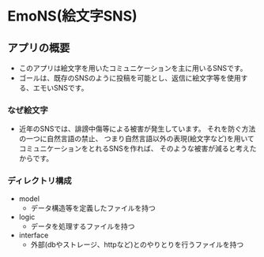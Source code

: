 # EmoNS(絵文字SNS)

## アプリの概要

- このアプリは絵文字を用いたコミュニケーションを主に用いるSNSです。
- ゴールは、既存のSNSのように投稿を可能とし、返信に絵文字等を使用する、エモいSNSです。

### なぜ絵文字

- 近年のSNSでは、誹謗中傷等による被害が発生しています。
それを防ぐ方法の一つに自然言語の禁止、
つまり自然言語以外の表現(絵文字など)を用いて
コミュニケーションをとれるSNSを作れば、
そのような被害が減ると考えたからです。


### ディレクトリ構成

- model
  - データ構造等を定義したファイルを持つ
- logic
  - データを処理するファイルを持つ
- interface
  - 外部(dbやストレージ、httpなど)とのやりとりを行うファイルを持つ
